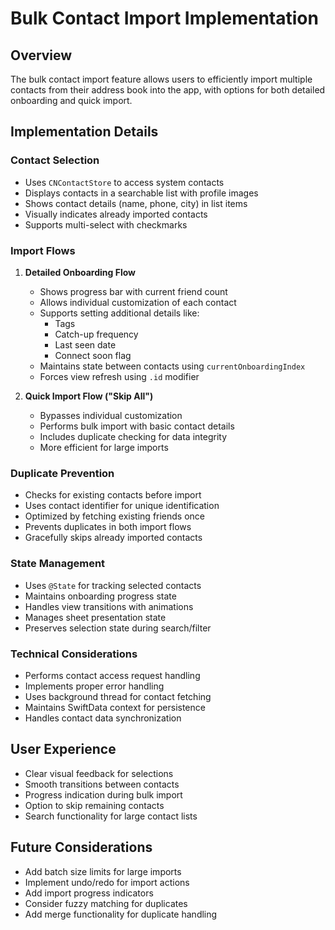 # Bulk Contact Import Implementation

## Overview
The bulk contact import feature allows users to efficiently import multiple contacts from their address book into the app, with options for both detailed onboarding and quick import.

## Implementation Details

### Contact Selection
- Uses `CNContactStore` to access system contacts
- Displays contacts in a searchable list with profile images
- Shows contact details (name, phone, city) in list items
- Visually indicates already imported contacts
- Supports multi-select with checkmarks

### Import Flows
1. **Detailed Onboarding Flow**
   - Shows progress bar with current friend count
   - Allows individual customization of each contact
   - Supports setting additional details like:
     - Tags
     - Catch-up frequency
     - Last seen date
     - Connect soon flag
   - Maintains state between contacts using `currentOnboardingIndex`
   - Forces view refresh using `.id` modifier

2. **Quick Import Flow ("Skip All")**
   - Bypasses individual customization
   - Performs bulk import with basic contact details
   - Includes duplicate checking for data integrity
   - More efficient for large imports

### Duplicate Prevention
- Checks for existing contacts before import
- Uses contact identifier for unique identification
- Optimized by fetching existing friends once
- Prevents duplicates in both import flows
- Gracefully skips already imported contacts

### State Management
- Uses `@State` for tracking selected contacts
- Maintains onboarding progress state
- Handles view transitions with animations
- Manages sheet presentation state
- Preserves selection state during search/filter

### Technical Considerations
- Performs contact access request handling
- Implements proper error handling
- Uses background thread for contact fetching
- Maintains SwiftData context for persistence
- Handles contact data synchronization

## User Experience
- Clear visual feedback for selections
- Smooth transitions between contacts
- Progress indication during bulk import
- Option to skip remaining contacts
- Search functionality for large contact lists

## Future Considerations
- Add batch size limits for large imports
- Implement undo/redo for import actions
- Add import progress indicators
- Consider fuzzy matching for duplicates
- Add merge functionality for duplicate handling 